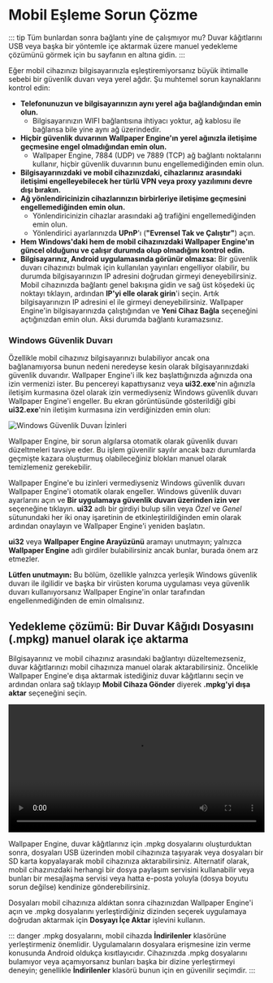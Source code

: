 # Mobil Eşleme Sorun Çözme

::: tip Tüm bunlardan sonra bağlantı yine de çalışmıyor mu? Duvar kâğıtlarını USB veya başka bir yöntemle içe aktarmak üzere manuel yedekleme çözümünü görmek için bu sayfanın en altına gidin.
:::

Eğer mobil cihazınızı bilgisayarınızla eşleştiremiyorsanız büyük ihtimalle sebebi bir güvenlik duvarı veya yerel ağdır. Şu muhtemel sorun kaynaklarını kontrol edin:

* **Telefonunuzun ve bilgisayarınızın aynı yerel ağa bağlandığından emin olun.**
  * Bilgisayarınızın WIFI bağlantısına ihtiyacı yoktur, ağ kablosu ile bağlansa bile yine aynı ağ üzerindedir.
* **Hiçbir güvenlik duvarının Wallpaper Engine'ın yerel ağınızla iletişime geçmesine engel olmadığından emin olun.**
  * Wallpaper Engine, 7884 (UDP) ve 7889 (TCP) ağ bağlantı noktalarını kullanır, hiçbir güvenlik duvarının bunu engellemediğinden emin olun.
* **Bilgisayarınızdaki ve mobil cihazınızdaki, cihazlarınız arasındaki iletişimi engelleyebilecek her türlü VPN veya proxy yazılımını devre dışı bırakın.**
* **Ağ yönlendiricinizin cihazlarınızın birbirleriye iletişime geçmesini engellemediğinden emin olun.**
    * Yönlendiricinizin cihazlar arasındaki ağ trafiğini engellemediğinden emin olun.
    * Yönlendirici ayarlarınızda **UPnP**'ı (**"Evrensel Tak ve Çalıştır"**) açın.
* **Hem Windows'daki hem de mobil cihazınızdaki Wallpaper Engine'ın güncel olduğunu ve çalışır durumda olup olmadığını kontrol edin.**
* **Bilgisayarınız, Android uygulamasında görünür olmazsa:** Bir güvenlik duvarı cihazınızı bulmak için kullanılan yayınları engelliyor olabilir, bu durumda bilgisayarınızın IP adresini doğrudan girmeyi deneyebilirsiniz. Mobil cihazınızda bağlantı genel bakışına gidin ve sağ üst köşedeki üç noktayı tıklayın, ardından **IP'yi elle olarak girin**'i seçin. Artık bilgisayarınızın IP adresini el ile girmeyi deneyebilirsiniz. Wallpaper Engine'in bilgisayarınızda çalıştığından ve **Yeni Cihaz Bağla** seçeneğini açtığınızdan emin olun. Aksi durumda bağlantı kuramazsınız.

### Windows Güvenlik Duvarı

Özellikle mobil cihazınız bilgisayarınızı bulabiliyor ancak ona bağlanamıyorsa bunun nedeni neredeyse kesin olarak bilgisayarınızdaki güvenlik duvarıdır. Wallpaper Engine'i ilk kez başlattığınızda ağınızda ona izin vermenizi ister. Bu pencereyi kapattıysanız veya **ui32.exe**'nin ağınızla iletişim kurmasına özel olarak izin vermediyseniz Windows güvenlik duvarı Wallpaper Engine'i engeller. Bu ekran görüntüsünde gösterildiği gibi **ui32.exe**'nin iletişim kurmasına izin verdiğinizden emin olun:

![Windows Güvenlik Duvarı İzinleri](/img/faq/windows_defender.png)

Wallpaper Engine, bir sorun algılarsa otomatik olarak güvenlik duvarı düzeltmeleri tavsiye eder. Bu işlem güvenilir sayılır ancak bazı durumlarda geçmişte kazara oluşturmuş olabileceğiniz blokları manuel olarak temizlemeniz gerekebilir.

Wallpaper Engine'e bu izinleri vermediyseniz Windows güvenlik duvarı Wallpaper Engine'i otomatik olarak engeller. Windows güvenlik duvarı ayarlarını açın ve **Bir uygulamaya güvenlik duvarı üzerinden izin ver** seçeneğine tıklayın. **ui32** adlı bir girdiyi bulup silin veya *Özel* ve *Genel* sütunundaki her iki onay işaretinin de etkinleştirildiğinden emin olarak ardından onaylayın ve Wallpaper Engine'i yeniden başlatın.

**ui32** veya **Wallpaper Engine Arayüzünü** aramayı unutmayın; yalnızca **Wallpaper Engine** adlı girdiler bulabilirsiniz ancak bunlar, burada önem arz etmezler.

**Lütfen unutmayın:** Bu bölüm, özellikle yalnızca yerleşik Windows güvenlik duvarı ile ilgilidir ve başka bir virüsten koruma uygulaması veya güvenlik duvarı kullanıyorsanız Wallpaper Engine'in onlar tarafından engellenmediğinden de emin olmalısınız.

## Yedekleme çözümü: Bir Duvar Kâğıdı Dosyasını (.mpkg) manuel olarak içe aktarma

Bilgisayarınız ve mobil cihazınız arasındaki bağlantıyı düzeltemezseniz, duvar kâğıtlarınızı mobil cihazınıza manuel olarak aktarabilirsiniz. Öncelikle Wallpaper Engine'e dışa aktarmak istediğiniz duvar kâğıtlarını seçin ve ardından onlara sağ tıklayıp **Mobil Cihaza Gönder** diyerek **.mpkg'yi dışa aktar** seçeneğini seçin.

<video width="100%" controls autoplay loop>
  <source src="/videos/mobile_export.mp4" type="video/mp4">
  Tarayıcınız video etiketini desteklemiyor.
</video>

Wallpaper Engine, duvar kâğıtlarınız için .mpkg dosyalarını oluşturduktan sonra, dosyaları USB üzerinden mobil cihazınıza taşıyarak veya dosyaları bir SD karta kopyalayarak mobil cihazınıza aktarabilirsiniz. Alternatif olarak, mobil cihazınızdaki herhangi bir dosya paylaşım servisini kullanabilir veya bunları bir mesajlaşma servisi veya hatta e-posta yoluyla (dosya boyutu sorun değilse) kendinize gönderebilirsiniz.

Dosyaları mobil cihazınıza aldıktan sonra cihazınızdan Wallpaper Engine'i açın ve .mpkg dosyalarını yerleştirdiğiniz dizinden seçerek uygulamaya doğrudan aktarmak için **Dosyayı İçe Aktar** işlevini kullanın.

::: danger
.mpkg dosyalarını, mobil cihazda **İndirilenler** klasörüne yerleştirmeniz önemlidir. Uygulamaların dosyalara erişmesine izin verme konusunda Android oldukça kısıtlayıcıdır. Cihazınızda .mpkg dosyalarını bulamıyor veya açamıyorsanız bunları başka bir dizine yerleştirmeyi deneyin; genellikle **İndirilenler** klasörü bunun için en güvenilir seçimdir.
:::